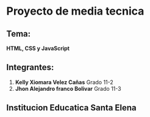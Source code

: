 # Proyecto de media tecnica

## Tema:
**HTML, CSS y JavaScript** 

## Integrantes:
1. **Kelly Xiomara Velez Cañas** Grado 11-2
2. **Jhon Alejandro franco Bolivar** Grado 11-3

## Institucion Educatica Santa Elena
